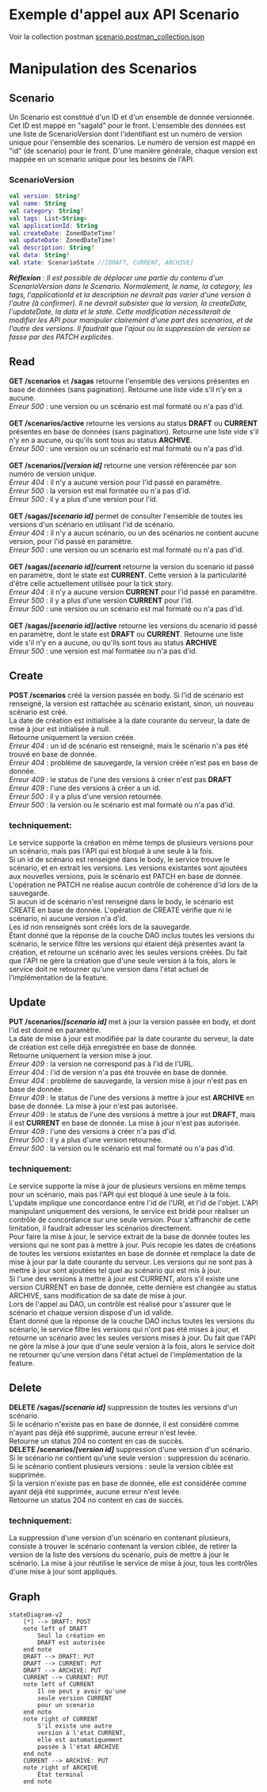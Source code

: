 # Exemple d'appel aux API Scenario

Voir la collection postman [scenario.postman_collection.json](./scenario.postman_collection.json)

# Manipulation des Scenarios

## Scenario
Un Scenario est constitué d'un ID et d'un ensemble de donnée versionnée.
Cet ID est mappé en "sagaId" pour le front.
L'ensemble des données est une liste de ScenarioVersion dont l'identifiant est un numéro de version unique pour l'ensemble des scenarios.
Le numéro de version est mappé en "id" (de scenario) pour le front.
D'une manière générale, chaque version est mappée en un scenario unique pour les besoins de l'API.

### ScenarioVersion
```Kotlin
val version: String?
val name: String
val category: String?
val tags: List<String>
val applicationId: String
val createDate: ZonedDateTime?
val updateDate: ZonedDateTime?
val description: String?
val data: String?
val state: ScenarioState //[DRAFT, CURRENT, ARCHIVE]
```

***Réflexion*** :
_Il est possible de déplacer une partie du contenu d'un ScenarioVersion dans le Scenario. Normalement, le name, la category, les tags, l'applicationId et la description ne devrait pas varier d'une version à l'autre (à confirmer). Il ne devrait subsister que la version, la createDate, l'updateDate, la data et le state. Cette modification nécessiterait de modifier les API pour manipuler clairement d'une part des scenarios, et de l'autre des versions. Il faudrait que l'ajout ou la suppression de version se fasse par des PATCH explicites._

## Read
**GET /scenarios** et **/sagas** retourne l'ensemble des versions présentes en base de données (sans pagination). Retourne une liste vide s'il n'y en a aucune.<br>
_Erreur 500_ : une version ou un scénario est mal formaté ou n'a pas d'id.<br>
<br>
**GET /scenarios/active** retourne les versions au status **DRAFT** ou **CURRENT** présentes en base de données (sans pagination). Retourne une liste vide s'il n'y en a aucune, ou qu'ils sont tous au status **ARCHIVE**.<br>
_Erreur 500_ : une version ou un scénario est mal formaté ou n'a pas d'id.<br>
<br>
**GET /scenarios/_[version id]_** retourne une version référencée par son numéro de version unique.<br>
_Erreur 404_ : il n'y a aucune version pour l'id passé en paramètre.<br>
_Erreur 500_ : la version est mal formatée ou n'a pas d'id.<br>
_Erreur 500_ : il y a plus d'une version pour l'id.<br>
<br>
**GET /sagas/_[scenario id]_** permet de consulter l'ensemble de toutes les versions d'un scénario en utilisant l'id de scénario.<br>
_Erreur 404_ : il n'y a aucun scénario, ou un des scénarios ne contient aucune version, pour l'id passé en paramètre.<br>
_Erreur 500_ : une version ou un scénario est mal formaté ou n'a pas d'id.<br>
<br>
**GET /sagas/_[scenario id]_/current** retourne la version du scenario id passé en paramètre, dont le state est **CURRENT**. Cette version à la particularité d'être celle actuellement utilisée pour la tick story.<br>
_Erreur 404_ : il n'y a aucune version **CURRENT** pour l'id passé en paramètre.<br>
_Erreur 500_ : il y a plus d'une version **CURRENT** pour l'id.<br>
_Erreur 500_ : une version ou un scénario est mal formaté ou n'a pas d'id.<br>
<br>
**GET /sagas/_[scenario id]_/active** retourne les versions du scenario id passé en paramètre, dont le state est **DRAFT** ou **CURRENT**. Retourne une liste vide s'il n'y en a aucune, ou qu'ils sont tous au status **ARCHIVE**<br>
_Erreur 500_ : une version est mal formatée ou n'a pas d'id.<br>


## Create
**POST /scenarios** créé la version passée en body. Si l'id de scénario est renseigné, la version est rattachée au scénario existant, sinon, un nouveau scénario est créé.<br>
La date de création est initialisée à la date courante du serveur, la date de mise à jour est initialisée à null.<br>
Retourne uniquement la version créée.<br>
_Erreur 404_ : un id de scénario est renseigné, mais le scénario n'a pas été trouvé en base de donnée.<br>
_Erreur 404_ : problème de sauvegarde, la version créée n'est pas en base de donnée.<br>
_Erreur 409_ : le status de l'une des versions à créer n'est pas **DRAFT**<br>
_Erreur 409_ : l'une des versions à créer a un id.<br>
_Erreur 500_ : il y a plus d'une version retournée.<br>
_Erreur 500_ : la version ou le scénario est mal formaté ou n'a pas d'id.<br>
### techniquement:
Le service supporte la création en même temps de plusieurs versions pour un scénario, mais pas l'API qui est bloqué à une seule à la fois.<br>
Si un id de scénario est renseigné dans le body, le service trouve le scénario, et en extrait les versions. Les versions existantes sont ajoutées aux nouvelles versions, puis le scénario est PATCH en base de donnée. L'opération ne PATCH ne réalise aucun contrôle de cohérence d'id lors de la sauvegarde.<br>
Si aucun id de scénario n'est renseigné dans le body, le scénario est CREATE en base de donnée. L'opération de CREATE vérifie que ni le scénario, ni aucune version n'a d'id.<br>
Les id non renseignés sont créés lors de la sauvegarde.<br>
Étant donné que la réponse de la couche DAO inclus toutes les versions du scénario, le service filtre les versions qui étaient déjà présentes avant la création, et retourne un scénario avec les seules versions créées. Du fait que l'API ne gère la création que d'une seule version à la fois, alors le service doit ne retourner qu'une version dans l'état actuel de l'implémentation de la feature.<br>


## Update
**PUT /scenarios/_[scenario id]_** met à jour la version passée en body, et dont l'id est donné en paramètre.<br>
La date de mise à jour est modifiée par la date courante du serveur, la date de création est celle déjà enregistrée en base de donnée.<br>
Retourne uniquement la version mise à jour.<br>
_Erreur 409_ : la version ne correspond pas à l'id de l'URL.<br>
_Erreur 404_ : l'id de version n'a pas été trouvée en base de donnée.<br>
_Erreur 404_ : problème de sauvegarde, la version mise à jour n'est pas en base de donnée.<br>
_Erreur 409_ : le status de l'une des versions à mettre à jour est **ARCHIVE** en base de donnée. La mise à jour n'est pas autorisée.<br>
_Erreur 409_ : le status de l'une des versions à mettre à jour est **DRAFT**, mais il est **CURRENT** en base de donnée. La mise à jour n'est pas autorisée.<br>
_Erreur 409_ : l'une des versions à créer n'a pas d'id.<br>
_Erreur 500_ : il y a plus d'une version retournée.<br>
_Erreur 500_ : la version ou le scénario est mal formaté ou n'a pas d'id.<br>
### techniquement:
Le service supporte la mise à jour de plusieurs versions en même temps pour un scénario, mais pas l'API qui est bloqué à une seule à la fois.<br>
L'update implique une concordance entre l'id de l'URI, et l'id de l'objet. L'API manipulant uniquement des versions, le service est bridé pour réaliser un contrôle de concordance sur une seule version. Pour s'affranchir de cette limitation, il faudrait adresser les scénarios directement.<br>
Pour faire la mise à jour, le service extrait de la base de donnée toutes les versions qui ne sont pas à mettre à jour. Puis recopie les dates de créations de toutes les versions existantes en base de donnée et remplace la date de mise à jour par la date courante du serveur. Les versions qui ne sont pas à mettre à jour sont ajoutées tel quel au scénario qui est mis à jour.<br>
Si l'une des versions à mettre à jour est CURRENT, alors s'il existe une version CURRENT en base de donnée, cette dernière est changée au status ARCHIVE, sans modification de sa date de mise à jour.<br> 
Lors de l'appel au DAO, un contrôle est réalisé pour s'assurer que le scénario et chaque version dispose d'un id valide.<br>
Étant donné que la réponse de la couche DAO inclus toutes les versions du scénario, le service filtre les versions qui n'ont pas été mises à jour, et retourne un scénario avec les seules versions mises à jour. Du fait que l'API ne gère la mise à jour que d'une seule version à la fois, alors le service doit ne retourner qu'une version dans l'état actuel de l'implémentation de la feature.<br>


## Delete
**DELETE /sagas/_[scenario id]_** suppression de toutes les versions d'un scénario.<br>
Si le scénario n'existe pas en base de donnée, il est considéré comme n'ayant pas déjà été supprimé, aucune erreur n'est levée.<br>
Retourne un status 204 no content en cas de succès.<br>
**DELETE /scenarios/_[version id]_** suppression d'une version d'un scénario.<br>
Si le scénario ne contient qu'une seule version : suppression du scénario.<br>
Si le scénario contient plusieurs versions : seule la version ciblée est supprimée.<br>
Si la version n'existe pas en base de donnée, elle est considérée comme ayant déjà été supprimée, aucune erreur n'est levée.<br>
Retourne un status 204 no content en cas de succès.<br>
### techniquement:
La suppression d'une version d'un scénario en contenant plusieurs, consiste à trouver le scénario contenant la version ciblée, de retirer la version de la liste des versions du scénario, puis de mettre à jour le scénario. La mise à jour réutilise le service de mise à jour, tous les contrôles d'une mise à jour sont appliqués.<br>


## Graph
```mermaid
stateDiagram-v2
    [*] --> DRAFT: POST
    note left of DRAFT
        Seul la création en
        DRAFT est autorisée
    end note
    DRAFT --> DRAFT: PUT
    DRAFT --> CURRENT: PUT
    DRAFT --> ARCHIVE: PUT
    CURRENT --> CURRENT: PUT
    note left of CURRENT
        Il ne peut y avoir qu'une
        seule version CURRENT 
        pour un scenario
    end note
    note right of CURRENT
        S'il existe une autre 
        version à l'état CURRENT, 
        elle est automatiquement 
        passée à l'état ARCHIVE
    end note
    CURRENT --> ARCHIVE: PUT
    note right of ARCHIVE
        État terminal
    end note
```